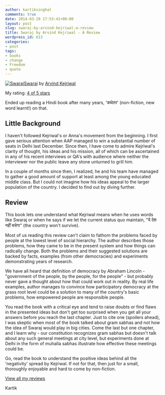 ```yaml
---
author: kartiksinghal
comments: true
date: 2014-03-20 17:53:41+00:00
layout: post
slug: swaraj-by-arvind-kejriwal-a-review
title: Swaraj by Arvind Kejriwal - A Review
wordpress_id: 613
categories:
- post
tags:
- books
- change
- Freedom
- quote
---
```


[![Swaraj](https://d202m5krfqbpi5.cloudfront.net/books/1343292501m/15770887.jpg)](https://www.goodreads.com/book/show/15770887-swaraj)[Swaraj](https://www.goodreads.com/book/show/15770887-swaraj) by [Arvind Kejriwal](https://www.goodreads.com/author/show/6449854.Arvind_Kejriwal)

My rating: [4 of 5 stars](https://www.goodreads.com/review/show/876598869)

Ended up reading a Hindi book after many years, 'कथेतर' (non-fiction, new word learnt!) on that.


## Little Background


I haven't followed Kejriwal's or Anna's movement from the beginning. I first gave serious attention when AAP managed to win a substantial number of seats in Delhi last December. Since then, I have come to admire Kejriwal's clarity of thought, his ideas and his mission, all of which can be ascertained in any of his recent interviews or QA's with audience where neither the interviewer nor the public leave any stone unturned to grill him.

In a couple of months since then, I realized, he and his team have managed to gather a good amount of support at least among the young educated middle class. But I could not imagine how his ideas appeal to the larger population of the country. I decided to find out by diving further.


## Review


This book lets one understand what Kejriwal means when he uses words like Swaraj or when he says if we let the current status quo maintain, "ये देश नहीं बचेगा" (the country won't survive).

Most of us reading this review can't claim to fathom the problems faced by people at the lowest level of social hierarchy. The author describes those problems, how they came to be in the present system and how things can radically change. Both the problems and their suggested solutions are backed by facts, examples (from other democracies) and experiments demonstrating years of research.

We have all heard that definition of democracy by Abraham Lincoln - "government of the people, by the people, for the people" - but probably never gave a thought about how that could work out in reality. By real life examples, author manages to convince how participatory democracy at the grass root level could be a solution to many of the country's basic problems, how empowered people are responsible people.

You read the book with a critical eye and tend to raise doubts or find flaws in the presented ideas but don't get too surprised when you get all your answers before you reach the last chapter. Just to cite one (spoilers ahead), I was skeptic when most of the book talked about gram sabhas and not how the idea of Swaraj would play in big cities. Come the last but one chapter, and I learn why - our constitution recognizes gram sabhas but doesn't talk about any such general meetings at city level, but experiments done at Delhi in the form of muhalla sabhas illustrate how effective these meetings could be.

Go, read the book to understand the positive ideas behind all the 'negativity' spread by Kejriwal. If not for that, then just for a small, thoroughly enjoyable and hard to come by non-fiction.

[View all my reviews](https://www.goodreads.com/review/list/6520743-kartik-singhal)

Kartik
